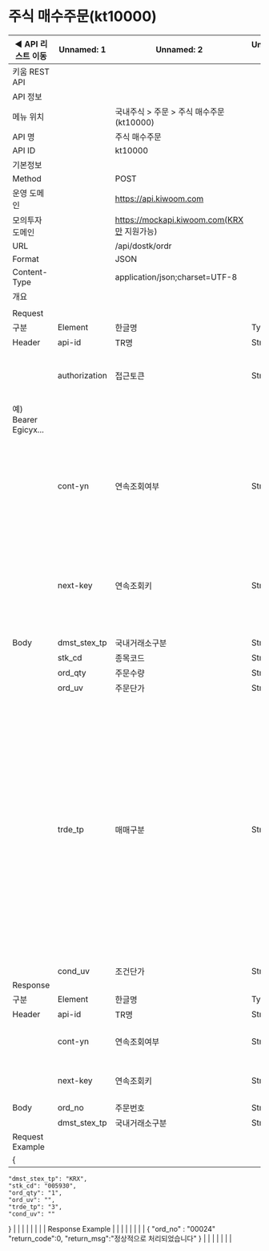# 주식 매수주문(kt10000)

| ◀ API 리스트 이동 | Unnamed: 1 | Unnamed: 2 | Unnamed: 3 | Unnamed: 4 | Unnamed: 5 | Unnamed: 6 |
| --- | --- | --- | --- | --- | --- | --- |
| 키움 REST API |  |  |  |  |  |  |
| API 정보 |  |  |  |  |  |  |
| 메뉴 위치 |  | 국내주식 > 주문 > 주식 매수주문(kt10000) |  |  |  |  |
| API 명 |  | 주식 매수주문 |  |  |  |  |
| API ID |  | kt10000 |  |  |  |  |
| 기본정보 |  |  |  |  |  |  |
| Method |  | POST |  |  |  |  |
| 운영 도메인 |  | https://api.kiwoom.com |  |  |  |  |
| 모의투자 도메인 |  | https://mockapi.kiwoom.com(KRX만 지원가능) |  |  |  |  |
| URL |  | /api/dostk/ordr |  |  |  |  |
| Format |  | JSON |  |  |  |  |
| Content-Type |  | application/json;charset=UTF-8 |  |  |  |  |
| 개요 |  |  |  |  |  |  |
|  |  |  |  |  |  |  |
| Request |  |  |  |  |  |  |
| 구분 | Element | 한글명 | Type | Required | Length | Description |
| Header | api-id | TR명 | String | Y | 10 |  |
|  | authorization | 접근토큰 | String | Y | 1000 | 토큰 지정시 토큰타입("Bearer") 붙혀서 호출 
 예) Bearer Egicyx... |
|  | cont-yn | 연속조회여부 | String | N | 1 | 응답 Header의 연속조회여부값이 Y일 경우 다음데이터 요청시 응답 Header의 cont-yn값 세팅 |
|  | next-key | 연속조회키 | String | N | 50 | 응답 Header의 연속조회여부값이 Y일 경우 다음데이터 요청시 응답 Header의 next-key값 세팅 |
| Body | dmst_stex_tp | 국내거래소구분 | String | Y | 3 | KRX,NXT,SOR |
|  | stk_cd | 종목코드 | String | Y | 12 |  |
|  | ord_qty | 주문수량 | String | Y | 12 |  |
|  | ord_uv | 주문단가 | String | N | 12 |  |
|  | trde_tp | 매매구분 | String | Y | 2 | 0:보통 , 3:시장가 , 5:조건부지정가 , 81:장마감후시간외 , 61:장시작전시간외, 62:시간외단일가 , 6:최유리지정가 , 7:최우선지정가 , 10:보통(IOC) , 13:시장가(IOC) , 16:최유리(IOC) , 20:보통(FOK) , 23:시장가(FOK) , 26:최유리(FOK) , 28:스톱지정가,29:중간가,30:중간가(IOC),31:중간가(FOK) |
|  | cond_uv | 조건단가 | String | N | 12 |  |
| Response |  |  |  |  |  |  |
| 구분 | Element | 한글명 | Type | Required | Length | Description |
| Header | api-id | TR명 | String | Y | 10 |  |
|  | cont-yn | 연속조회여부 | String | N | 1 | 다음 데이터가 있을시 Y값 전달 |
|  | next-key | 연속조회키 | String | N | 50 | 다음 데이터가 있을시 다음 키값 전달 |
| Body | ord_no | 주문번호 | String | N | 7 |  |
|  | dmst_stex_tp | 국내거래소구분 | String | N | 6 |  |
| Request Example |  |  |  |  |  |  |
| {
    "dmst_stex_tp": "KRX",
    "stk_cd": "005930",
    "ord_qty": "1",
    "ord_uv": "",
    "trde_tp": "3",
    "cond_uv": ""
} |  |  |  |  |  |  |
| Response Example |  |  |  |  |  |  |
| {
    "ord_no" : "00024"
    "return_code":0,
    "return_msg":"정상적으로 처리되었습니다"
} |  |  |  |  |  |  |
